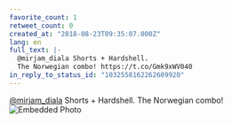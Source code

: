 ```yaml
---
favorite_count: 1
retweet_count: 0
created_at: "2018-08-23T09:35:07.000Z"
lang: en
full_text: |-
  @mirjam_diala Shorts + Hardshell. 
  The Norwegian combo! https://t.co/Gmk9xWV040
in_reply_to_status_id: "1032558162262609920"
---
```


[@mirjam_diala](https://twitter.com/mirjam_diala) Shorts + Hardshell. The
Norwegian combo!
![Embedded Photo](https://twitter-media-coderbyheart.s3.eu-north-1.amazonaws.com/1032561864331407360-DlRlh-KXcAAbQqt.jpg)
